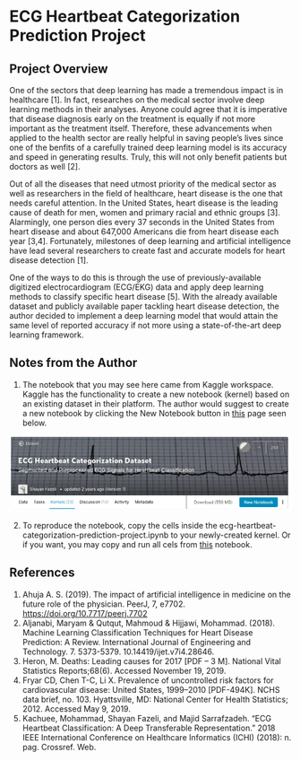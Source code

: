 # ECG Heartbeat Categorization Prediction Project

## Project Overview
One of the sectors that deep learning has made a tremendous impact is in healthcare \[1\]. In fact, researches on the medical sector involve deep learning methods in their analyses. Anyone could agree that it is imperative that disease diagnosis early on the treatment is equally if not more important as the treatment itself. Therefore, these advancements when applied to the health sector are really helpful in saving people’s lives since one of the benfits of a carefully trained deep learning model is its accuracy and speed in generating results. Truly, this will not only benefit patients but doctors as well \[2\]. 

Out of all the diseases that need utmost priority of the medical sector as well as researchers in the field of healthcare, heart disease is the one that needs careful attention. In the United States, heart disease is the leading cause of death for men, women and primary racial and ethnic groups \[3\]. Alarmingly, one person dies every 37 seconds in the United States from heart disease and about 647,000 Americans die from heart disease each year \[3,4\]. Fortunately, milestones of deep learning and artificial intelligence have lead several researchers to create fast and accurate models for heart disease detection \[1\].

One of the ways to do this is through the use of previously-available digitized electrocardiogram (ECG/EKG) data and apply deep learning methods to classify specific heart disease \[5\]. With the already available dataset and publicly available paper tackling heart disease detection, the author decided to implement a deep learning model that would attain the same level of reported accuracy if not more using a state-of-the-art deep learning framework.

## Notes from the Author

1. The notebook that you may see here came from Kaggle workspace. Kaggle has the functionality to create a new notebook (kernel) based on an existing dataset in their platform. The author would suggest to create a new notebook by clicking the New Notebook button in [this](https://www.kaggle.com/shayanfazeli/heartbeat) page seen below.

![image 01](./images/01.png)

2. To reproduce the notebook, copy the cells inside the ecg-heartbeat-categorization-prediction-project.ipynb to your newly-created kernel. Or if you want, you may copy and run all cels from [this](https://www.kaggle.com/eulerium/ecg-heartbeat-categorization-prediction-project) notebook.

## References

1. Ahuja A. S. (2019). The impact of artificial intelligence in medicine on the future role of the physician. PeerJ, 7, e7702. https://doi.org/10.7717/peerj.7702
2. Aljanabi, Maryam & Qutqut, Mahmoud & Hijjawi, Mohammad. (2018). Machine Learning Classification Techniques for Heart Disease Prediction: A Review. International Journal of Engineering and Technology. 7. 5373-5379. 10.14419/ijet.v7i4.28646. 
3. Heron, M. Deaths: Leading causes for 2017 [PDF – 3 M]. National Vital Statistics Reports;68(6). Accessed November 19, 2019.
4. Fryar CD, Chen T-C, Li X. Prevalence of uncontrolled risk factors for cardiovascular disease: United States, 1999–2010 [PDF-494K]. NCHS data brief, no. 103. Hyattsville, MD: National Center for Health Statistics; 2012. Accessed May 9, 2019.
5. Kachuee, Mohammad, Shayan Fazeli, and Majid Sarrafzadeh. “ECG Heartbeat Classification: A Deep Transferable Representation.” 2018 IEEE International Conference on Healthcare Informatics (ICHI) (2018): n. pag. Crossref. Web.